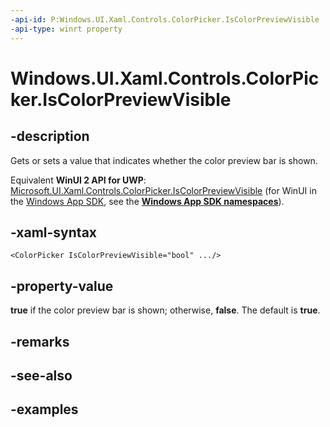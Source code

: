 ```yaml
---
-api-id: P:Windows.UI.Xaml.Controls.ColorPicker.IsColorPreviewVisible
-api-type: winrt property
---
```


<!-- Property syntax.
public bool IsColorPreviewVisible { get;  set; }
-->

# Windows.UI.Xaml.Controls.ColorPicker.IsColorPreviewVisible

## -description

Gets or sets a value that indicates whether the color preview bar is shown.

Equivalent **WinUI 2 API for UWP**: [Microsoft.UI.Xaml.Controls.ColorPicker.IsColorPreviewVisible](/windows/winui/api/microsoft.ui.xaml.controls.colorpicker.iscolorpreviewvisible) (for WinUI in the [Windows App SDK](/windows/apps/windows-app-sdk/), see the **[Windows App SDK namespaces](/windows/windows-app-sdk/api/winrt/)**).

## -xaml-syntax

```xaml
<ColorPicker IsColorPreviewVisible="bool" .../>
```

## -property-value

**true** if the color preview bar is shown; otherwise, **false**. The default is **true**.

## -remarks

## -see-also

## -examples

